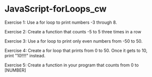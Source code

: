 # JavaScript-forLoops_cw

Exercise 1:
Use a for loop to print numbers -3 through 8.

Exercise 2:
Create a function that counts -5 to 5 three times in a row

Exercise 3:
Use a for loop to print only even numbers from -50 to 50.

Exercise 4:
Create a for loop that prints from 0 to 50. Once it gets to 10, print "10!!!!" instead.

Exercise 5:
Create a function in your program that counts from 0 to [NUMBER]
